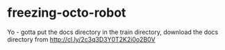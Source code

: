 freezing-octo-robot
===================

Yo - gotta put the docs directory in the train directory, download the docs directory from http://cl.ly/2c3q3D3Y0T2K2i0o2B0V